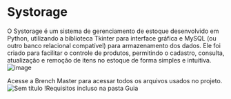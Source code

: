# Systorage

O Systorage é um sistema de gerenciamento de estoque desenvolvido em Python, utilizando a biblioteca Tkinter para interface gráfica e MySQL (ou outro banco relacional compatível) para armazenamento dos dados. Ele foi criado para facilitar o controle de produtos, permitindo o cadastro, consulta, atualização e remoção de itens no estoque de forma simples e intuitiva.
![image](https://github.com/user-attachments/assets/56a9edc6-030d-47d4-a3d5-005efa1f04d5)

Acesse a Brench Master para acessar todos os arquivos usados no projeto.
![Sem título](https://github.com/user-attachments/assets/f993fdbc-01a7-44a1-a2ff-043fb4de51a1)
!Requisitos incluso na pasta Guia

